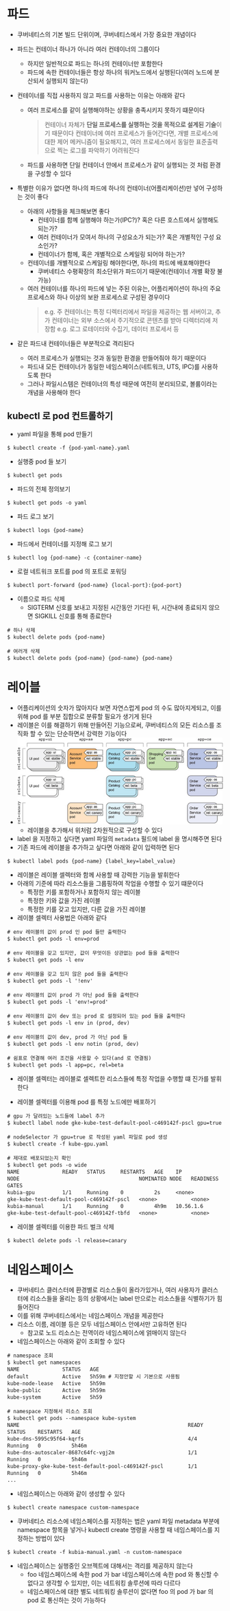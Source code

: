# 파드
- 쿠버네티스의 기본 빌드 단위이며, 쿠버네티스에서 가장 중요한 개념이다
- 파드는 컨테이너 하나가 아니라 여러 컨테이너의 그룹이다
    - 하지만 일반적으로 파드는 하나의 컨테이너만 포함한다
    - 파드에 속한 컨테이너들은 항상 하나의 워커노드에서 실행된다(여러 노드에 분산되서 실행되지 않는다)
- 컨테이너를 직접 사용하지 않고 파드를 사용하는 이유는 아래와 같다
    - 여러 프로세스를 같이 실행해야하는 상황을 충족시키지 못하기 떄문이다
        > 컨테이너 자체가 **단일 프로세스를 실행하는 것을 목적으로 설계된 기술**이기 때문이다
        > 컨테이너에 여러 프로세스가 들어간다면, 개별 프로세스에 대한 제어 메커니즘이 필요해지고, 여러 프로세스에서 동일한 표준출력으로 찍는 로그를 파악하기 어려워진다
    - 파드를 사용하면 단일 컨테이너 안에서 프로세스가 같이 실행되는 것 처럼 환경을 구성할 수 있다

- 특별한 이유가 없다면 하나의 파드에 하나의 컨테이너(어플리케이션)만 넣어 구성하는 것이 좋다
    - 아래의 사항들을 체크해보면 좋다
        - 컨테이너를 함꼐 실행해야 하는가(IPC?)? 혹은 다른 호스트에서 실행해도 되는가?
        - 여러 컨테이너가 모여서 하나의 구성요소가 되는가? 혹은 개별적인 구성 요소인가?
        - 컨테이너가 함께, 혹은 개별적으로 스케일링 되어야 하는가?
    - 컨테이너를 개별적으로 스케일링 해야한다면, 하나의 파드에 배포해야한다 
        - 쿠버네티스 수평확장의 최소단위가 파드이기 때문에(컨테이너 개별 확장 불가능)
    - 여러 컨테이너를 하나의 파드에 넣는 주된 이유는, 어플리케이션이 하나의 주요 프로세스와 하나 이상의 보완 프로세스로 구성된 경우이다
        > e.g. 주 컨테이너는 특정 디렉터리에서 파일을 제공하는 웹 서버이고, 추가 컨테이너는 외부 소스에서 주기적으로 콘텐츠를 받아 디렉터리에 저장함
        > e.g. 로그 로테이터와 수집기, 데이터 프로세서 등

- 같은 파드내 컨테이너들은 부분적으로 격리된다
    - 여러 프로세스가 실행되는 것과 동일한 환경을 만들어줘야 하기 때문이다
    - 파드내 모든 컨테이너가 동일한 네임스페이스(네트워크, UTS, IPC)를 사용하도록 한다
    - 그러나 파일시스템은 컨테이너의 특성 때문에 여전히 분리되므로, 볼륨이라는 개념을 사용해야 한다

## kubectl 로 pod 컨트롤하기
- yaml 파일을 통해 pod 만들기
```shell
$ kubectl create -f {pod-yaml-name}.yaml
```
- 실행중 pod 들 보기
```shell
$ kubectl get pods
```
- 파드의 전체 정의보기
```shell
$ kubectl get pods -o yaml
```
- 파드 로그 보기
```shell
$ kubectl logs {pod-name}
```
- 파드에서 컨테이너를 지정해 로그 보기
```shell
$ kubectl log {pod-name} -c {container-name}
```
- 로컬 네트워크 포트를 pod 의 포트로 포워딩
```shell
$ kubectl port-forward {pod-name} {local-port}:{pod-port}
```
- 이름으로 파드 삭제
    - SIGTERM 신호를 보내고 지정된 시간동안 기다린 뒤, 시간내에 종료되지 않으면 SIGKILL 신호를 통해 종료한다
```shell
# 하나 삭제
$ kubectl delete pods {pod-name}

# 여러개 삭제
$ kubectl delete pods {pod-name} {pod-name} {pod-name}
```

# 레이블
- 어플리케이션의 숫자가 많아지다 보면 자연스럽게 pod 의 수도 많아지게되고, 이를 위해 pod 를 부분 집합으로 분류할 필요가 생기게 된다  
- 레이블은 이를 해결하기 위해 만들어진 기능으로써, 쿠버네티스의 모든 리소스를 조직화 할 수 있는 단순하면서 강력한 기능이다  
- ![파드-레이블](img/pod-label.jpg)
    - 레이블을 추가해서 위처럼 2차원적으로 구성할 수 있다  
- label 을 지정하고 싶다면 yaml 파일의 `metadata` 필드에 label 을 명시해주면 된다
- 기존 파드에 레이블을 추가하고 싶다면 아래와 같이 입력하면 된다
```shell
$ kubectl label pods {pod-name} {label_key=label_value}
```

- 레이블은 레이블 셀렉터와 함께 사용할 때 강력한 기능을 발휘한다
- 아래의 기준에 따라 리소스들을 그룹핑하여 작업을 수행할 수 있기 떄문이다
    - 특정한 키를 포함하거나 포함하지 않는 레이블
    - 특정한 키와 값을 가진 레이블
    - 특정한 키를 갖고 있지만, 다른 값을 가진 레이블
- 레이블 셀렉터 사용법은 아래와 같다
```shell
# env 레이블의 값이 prod 인 pod 들만 출력한다
$ kubectl get pods -l env=prod

# env 레이블을 갖고 있지만, 값이 무엇이든 상관없는 pod 들을 출력한다
$ kubectl get pods -l env

# env 레이블을 갖고 있지 않은 pod 들을 출력한다
$ kubectl get pods -l '!env'

# env 레이블의 값이 prod 가 아닌 pod 들을 출력한다
$ kubectl get pods -l 'env!=prod'

# env 레이블의 값이 dev 또는 prod 로 설정되어 있는 pod 들을 출력한다
$ kubectl get pods -l env in (prod, dev)

# env 레이블의 값이 dev, prod 가 아닌 pod 들
$ kubectl get pods -l env notin (prod, dev)

# 쉼표로 연결해 여러 조건을 사용할 수 있다(and 로 연결됨)
$ kubectl get pods -l app=pc, rel=beta
```
- 레이블 셀렉터는 레이블로 셀렉트한 리소스들에 특정 작업을 수행할 떄 진가를 발휘한다

- 레이블 셀렉터를 이용해 pod 를 특정 노드에만 배포하기
```shell
# gpu 가 달려있는 노드들에 label 추가
$ kubectl label node gke-kube-test-default-pool-c469142f-pscl gpu=true

# nodeSelector 가 gpu=true 로 작성된 yaml 파일로 pod 생성
$ kubectl create -f kube-gpu.yaml

# 제대로 배포되었는지 확인
$ kubectl get pods -o wide
NAME              READY   STATUS     RESTARTS   AGE    IP           NODE                                       NOMINATED NODE   READINESS GATES
kubia-gpu         1/1     Running    0          2s     <none>       gke-kube-test-default-pool-c469142f-pscl   <none>           <none>
kubia-manual      1/1     Running    0          4h9m   10.56.1.6    gke-kube-test-default-pool-c469142f-tbfd   <none>           <none>
```

- 레이블 셀렉터를 이용한 파드 벌크 삭제
```shell
$ kubectl delete pods -l release=canary
```

# 네임스페이스
- 쿠버네티스 클러스터에 환경별로 리소스들이 올라가있거나, 여러 사용자가 클러스터에 리소스들을 올리는 등의 상황에서는 label 만으로는 리소스들을 식별하기가 힘들어진다
- 이를 위해 쿠버네티스에서는 네임스페이스 개념을 제공한다
- 리소스 이름, 레이블 등은 모두 네임스페이스 안에서만 고유하면 된다
    - 참고로 노드 리소스는 전역이라 네임스페이스에 얽매이지 않는다
- 네임스페이스는 아래와 같이 조회할 수 있다
```shell
# namespace 조회
$ kubectl get namespaces 
NAME              STATUS   AGE
default           Active   5h59m # 지정안할 시 기본으로 사용됨
kube-node-lease   Active   5h59m
kube-public       Active   5h59m
kube-system       Active   5h59

# namespace 지정해서 리소스 조회
$ kubectl get pods --namespace kube-system
NAME                                                       READY   STATUS    RESTARTS   AGE
kube-dns-5995c95f64-kqrfs                                  4/4     Running   0          5h46m
kube-dns-autoscaler-8687c64fc-vgj2m                        1/1     Running   0          5h46m
kube-proxy-gke-kube-test-default-pool-c469142f-pscl        1/1     Running   0          5h46m
...
```
- 네임스페이스는 아래와 같이 생성할 수 있다
```shell
$ kubectl create namespace custom-namespace
```
- 쿠버네티스 리소스에 네임스페이스를 지정하는 법은 yaml 파일 metadata 부분에 namespace 항목을 넣거나 kubectl create 명령을 사용할 때 네임스페이스를 지정하는 방법이 있다
```shell
$ kubectl create -f kubia-manual.yaml -n custom-namespace
```
- 네임스페이스는 실행중인 오브젝트에 대해서는 격리를 제공하지 않는다
    - foo 네임스페이스에 속한 pod 가 bar 네임스페이스에 속한 pod 와 통신할 수 없다고 생각할 수 있지만, 이는 네트워킹 솔루션에 따라 다르다
    - 네임스페이스에 대한 별도 네트워킹 솔루션이 없다면 foo 의 pod 가 bar 의 pod 로 통신하는 것이 가능하다
